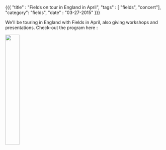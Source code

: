 {{{
  "title" : "Fields on tour in England in April",
  "tags" : [ "fields", "concert"],
  "category": "fields",
  "date" : "03-27-2015"
}}}

We'll be touring in England with Fields in April, also giving workshops and presentations. Check-out the program here :

<a href="/images/projects/fields-tour-april-2015.jpg"><img src="/images/projects/fields-tour-april-2015.jpg" width="30%"></a>

<!--more-->


